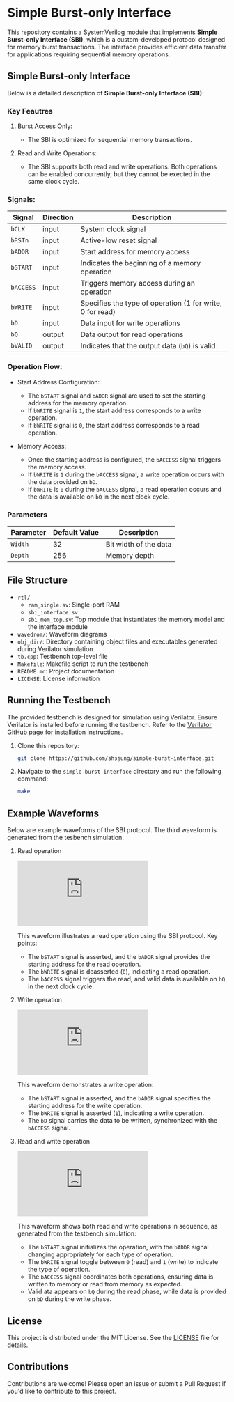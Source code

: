 # Simple Burst-only Interface

This repository contains a SystemVerilog module that implements **Simple Burst-only Interface (SBI)**, which is a custom-developed protocol designed for memory burst transactions. The interface provides efficient data transfer for applications requiring sequential memory operations.

## Simple Burst-only Interface

Below is a detailed description of **Simple Burst-only Interface (SBI)**:

### Key Feautres

1. Burst Access Only:

   - The SBI is optimized for sequential memory transactions.

2. Read and Write Operations:

   - The SBI supports both read and write operations. Both operations can be enabled concurrently, but they cannot be exected in the same clock cycle.


### Signals:

| Signal    | Direction | Description |
| --------- | --------- | --- |
| `bCLK`    | input     | System clock signal |
| `bRSTn`   | input     | Active-low reset signal |
| `bADDR`   | input     | Start address for memory access |
| `bSTART`  | input     | Indicates the beginning of a memory operation |
| `bACCESS` | input     | Triggers memory access during an operation |
| `bWRITE`  | input     | Specifies the type of operation (1 for write, 0 for read) |
| `bD`      | input     | Data input for write operations |
| `bQ`      | output    | Data output for read operations |
| `bVALID`  | output    | Indicates that the output data (`bQ`) is valid |

### Operation Flow:

   - Start Address Configuration:
     - The `bSTART` signal and `bADDR` signal are used to set the starting address for the memory operation.
     - If `bWRITE` signal is `1`, the start address corresponds to a write operation.
     - If `bWRITE` signal is `0`, the start address corresponds to a read operation.

   - Memory Access:
     - Once the starting address is configured, the `bACCESS` signal triggers the memory access.
     - If `bWRITE` is `1` during the `bACCESS` signal, a write operation occurs with the data provided on `bD`.
     - If `bWRITE` is `0` during the `bACCESS` signal, a read operation occurs and the data is available on `bQ` in the next clock cycle.

### Parameters

| Parameter | Default Value | Description |
| --------- | ------------- | --- |
| `Width`   | 32            | Bit width of the data |
| `Depth`   | 256           | Memory depth |

## File Structure

- `rtl/`
  - `ram_single.sv`: Single-port RAM
  - `sbi_interface.sv`
  - `sbi_mem_top.sv`: Top module that instantiates the memory model and the interface module
- `wavedrom/`: Waveform diagrams
- `obj_dir/`: Directory containing object files and executables generated during Verilator simulation
- `tb.cpp`: Testbench top-level file
- `Makefile`: Makefile script to run the testbench
- `README.md`: Project documentation
- `LICENSE`: License information

## Running the Testbench

The provided testbench is designed for simulation using Verilator. Ensure Verilator is installed before running the testbench. Refer to the [Verilator GitHub page](https://github.com/verilator/verilator) for installation instructions.

1. Clone this repository:

   ```bash
   git clone https://github.com/shsjung/simple-burst-interface.git
   ```

2. Navigate to the `simple-burst-interface` directory and run the following command:

   ```bash
   make
   ```

## Example Waveforms

Below are example waveforms of the SBI protocol. The third waveform is generated from the tesbench simulation.

1. Read operation

   ![read](https://svg.wavedrom.com/github/shsjung/simple-burst-interface/main/wavedrom/read_1.json)

   This waveform illustrates a read operation using the SBI protocol. Key points:

   - The `bSTART` signal is asserted, and the `bADDR` signal provides the starting address for the read operation.
   - The `bWRITE` signal is deasserted (`0`), indicating a read operation.
   - The `bACCESS` signal triggers the read, and valid data is available on `bQ` in the next clock cycle.

2. Write operation

   ![write](https://svg.wavedrom.com/github/shsjung/simple-burst-interface/main/wavedrom/write_1.json)

   This waveform demonstrates a write operation:

   - The `bSTART` signal is asserted, and the `bADDR` signal specifies the starting address for the write operation.
   - The `bWRITE` signal is asserted (`1`), indicating a write operation.
   - The `bD` signal carries the data to be written, synchronized with the `bACCESS` signal.

3. Read and write operation

   ![read_write](https://svg.wavedrom.com/github/shsjung/simple-burst-interface/main/wavedrom/read_write_1.json)

   This waveform shows both read and write operations in sequence, as generated from the testbench simulation:

   - The `bSTART` signal initializes the operation, with the `bADDR` signal changing appropriately for each type of operation.
   - The `bWRITE` signal toggle between `0` (read) and `1` (write) to indicate the type of operation.
   - The `bACCESS` signal coordinates both operations, ensuring data is written to memory or read from memory as expected.
   - Valid ata appears on `bQ` during the read phase, while data is provided on `bD` during the write phase.

## License

This project is distributed under the MIT License. See the [LICENSE](./LICENSE) file for details.

## Contributions

Contributions are welcome! Please open an issue or submit a Pull Request if you'd like to contribute to this project.
